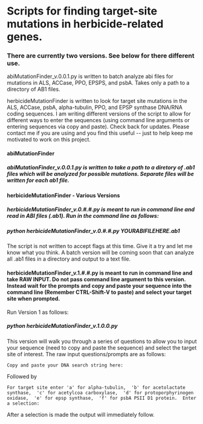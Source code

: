 # Scripts for finding target-site mutations in herbicide-related genes.

### There are currently two versions.  See below for there different use.

abiMutationFinder_v.0.0.1.py is written to batch analyze abi files for mutations in ALS, ACCase, PPO, EPSPS, and psbA. Takes only a path to a directory of AB1 files.  

herbicideMutationFinder is written to look for target site mutations in the ALS, ACCase, psbA, alpha-tubulin, PPO, and EPSP synthase DNA/RNA coding sequences. I am writing different versions of the script to allow for different ways to enter the sequences (using command line arguments or entering sequences via copy and paste).  Check back for updates.  Please contact me if you are using and you find this useful -- just to help keep me motivated to work on this project.


#### __abiMutationFinder__

##### abiMutationFinder_v.0.0.1.py is written to take a path to a diretory of .ab1 files which will be analyzed for possible mutations. Separate files will be written for each ab1 file. 

#### __herbicideMutationFinder - Various Versions__

##### herbicideMutationFinder_v.0.#.#.py is meant to run in command line and read in ABI files (.ab1).  Run in the command line as follows:

##### python herbicideMutationFinder_v.0.#.#.py YOURABIFILEHERE.ab1

The script is not written to accept flags at this time.  Give it a try and let me know what you think.  A batch version will be coming soon that can analyze all .ab1 files in a directory and output to a text file.

#### herbicideMutationFinder_v.1.#.#.py is meant to run in command line and take RAW INPUT.  Do not pass command line argument to this version.  Instead wait for the prompts and copy and paste your sequence into the command line (Remember CTRL-Shift-V to paste) and select your target site when prompted.

Run Version 1 as follows:

##### python herbicideMutationFinder_v.1.0.0.py 

This version will walk you through a series of questions to allow you to input your sequence (need to copy and paste the sequence) and select the target site of interest.  The raw input questions/prompts are as follows:

`Copy and paste your DNA search string here:`

Followed by

`For target site enter 'a' for alpha-tubulin, 
 'b' for acetolactate synthase, 
 'c' for acetylcoa carboxylase, 
 'd' for protoporphyrinogen oxidase, 
 'e' for epsp synthase, 
 'f' for psbA PSII D1 protein. 
 Enter a selection:`

 After a selection is made the output will immediately follow.


